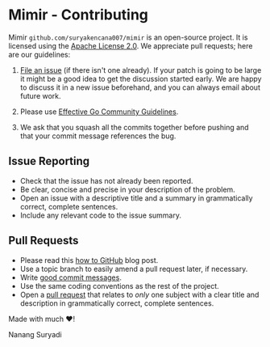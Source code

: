 # Mimir - Contributing

Mimir `github.com/suryakencana007/mimir` is an open-source project. 
It is licensed using the [Apache License 2.0][1]. 
We appreciate pull requests; here are our guidelines:

1.  [File an issue][2] 
    (if there isn't one already). If your patch
    is going to be large it might be a good idea to get the
    discussion started early.  We are happy to discuss it in a
    new issue beforehand, and you can always email about future work.

2.  Please use [Effective Go Community Guidelines][3].

3.  We ask that you squash all the commits together before
    pushing and that your commit message references the bug.

## Issue Reporting
- Check that the issue has not already been reported.
- Be clear, concise and precise in your description of the problem.
- Open an issue with a descriptive title and a summary in grammatically correct,
  complete sentences.
- Include any relevant code to the issue summary.

## Pull Requests
- Please read this [how to GitHub][4] blog post.
- Use a topic branch to easily amend a pull request later, if necessary.
- Write [good commit messages][5].
- Use the same coding conventions as the rest of the project.
- Open a [pull request][6] that relates to *only* one subject with a clear title
  and description in grammatically correct, complete sentences.

Made with much ❤! 

Nanang Suryadi

[1]: http://www.apache.org/licenses/LICENSE-2.0
[2]: https://github.com/suryakencana007/mimir/issues
[3]: https://golang.org/doc/effective_go.html
[4]: http://gun.io/blog/how-to-github-fork-branch-and-pull-request
[5]: http://tbaggery.com/2008/04/19/a-note-about-git-commit-messages.html
[6]: https://help.github.com/articles/using-pull-requests
